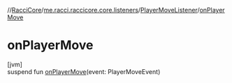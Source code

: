 //[RacciCore](../../../index.md)/[me.racci.raccicore.core.listeners](../index.md)/[PlayerMoveListener](index.md)/[onPlayerMove](on-player-move.md)

# onPlayerMove

[jvm]\
suspend fun [onPlayerMove](on-player-move.md)(event: PlayerMoveEvent)
